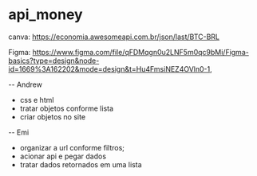 # api_money

canva: 
https://economia.awesomeapi.com.br/json/last/BTC-BRL

Figma:
https://www.figma.com/file/qFDMqgn0u2LNF5m0qc9bMi/Figma-basics?type=design&node-id=1669%3A162202&mode=design&t=Hu4FmsiNEZ4OVln0-1,

-- Andrew
 - css e html
 - tratar objetos conforme lista
 - criar objetos no site

-- Emi
 - organizar a url conforme filtros;
 - acionar api e pegar dados
 - tratar dados retornados em uma lista
